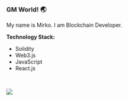 ### GM World! 🌏

My name is Mirko. I am Blockchain Developer. 

**Technology Stack:**
- Solidity
- Web3.js 
- JavaScript 
- React.js

<br/>

[<img src="https://img.shields.io/badge/linkedin-%230077B5.svg?&style=for-the-badge&logo=linkedin&logoColor=white" />](https://www.linkedin.com/in/mirkopezo/)
